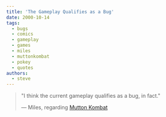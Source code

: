 ```yaml
---
title: 'The Gameplay Qualifies as a Bug'
date: 2000-10-14
tags:
  - bugs
  - comics
  - gameplay
  - games
  - miles
  - muttonkombat
  - pokey
  - quotes
authors:
  - steve
---
```


> "I think the current gameplay qualifies as a bug, in fact."
>
> — Miles, regarding [Mutton Kombat](http://spaceninja.local/downloads/mk/)

